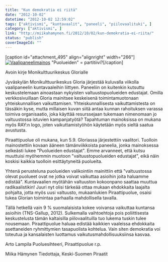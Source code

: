 ```yaml
---
title: "Kun demokratia ei riitä"
date: "2012-10-02"
datetime: "2012-10-02 12:59:02"
tags: ["aktivismi", "kuntavaalit", "paneeli", "piilovaalituki", ]
category: ["aktivismi", ]
link: "http://miikahamynen.fi/2012/10/02/kun-demokratia-ei-riita/"
status: "publish"
coverImageId: ""
---
```


\[caption id="attachment\_495" align="alignright" width="266"\][![](/uploads/2012/10/CRW_0009-266x400.jpg "Vaalipaneelimainos")](/uploads/2012/10/CRW_0009.jpg) "Puolueiden" = partitiivi?\[/caption\]

Avoin kirje Monikulttuurikeskus Glorialle

Jyväskylän Monikulttuurikeskus Gloria järjestää kuluvalla viikolla vaalipaneelin kuntavaaleihin liittyen. Paneeliin on kuitenkin kutsuttu keskustelemaan ainoastaan nykyisten valtuustopuolueiden edustajat. Omilla verkkosivuillaan Gloria mainitsee keskeisenä toimintamuotonaan yhteiskunnallisen vaikuttamisen. Yhteiskunnallisesta vaikuttamistesta on tässäkin kyse, mutta millaisen kuvan siitä antaa kunnan rahoituksen varassa toimiva organisaatio, joka käyttää resurssejaan tukemaan nimenomaan jo valtuustossa istuvien kampanjatyötä? Tapahtuman mainoksissa on mukana myös RAY:n logo, joten vaikuttamistyöhön käytetään myös sieltä saatua avustusta.

Piraattipuolue oli mukana, kun 5.9. Gloriassa järjestettiin vaalitori. Tuolloin mainostettiin kovaan ääneen tämänviikkoista paneelia, jonka mainoksessa selkeästi lukee "Puolueiden edustajat". Emme arvanneet, että kutsu muuttuisi myöhemmin muotoon "valtuustopuolueiden edustajat", eikä näin koskisi kaikkia tuolloin esittäytyneitä puolueita.

Yhtenä perusteluna puolueiden valikointiin mainittiin että "valtuustossa olevat puolueet ovat ne jotka voivat vaikuttaa asioihin joita haluamme edistää". Kuntavaalien myötähän valtuuston kokoonpano saattaa muuttua radikaalistikin! Juuri nyt olisi tärkeää ottaa mukaan ehdokkaita laajalta pohjalta, jotta myös uusi valtuusto, mukaanlukien Piraattipuolue, osaisi tukea Glorian toimintaa parhaalla mahdollisella tavalla.

Tällä hetkellä vain 9 % suomalaisista kokee voivansa vaikuttaa kuntansa asioihin (TNS-Gallup, 2012). Sulkemalla vaihtoehtoja pois poliittisesta keskustelusta tämän kaltaisilla piilovaalituilla tuo lukema tuskin tulee nousemaan. Piraattipuolue haluaa edistää kaikkien vaaleissa ehdokkaita asettaneiden ryhmittymien tasapuolista kohtelua. Vain siten demokratia voi toteutua ja kansalaisten luottamus vaikutusmahdollisuuksiinsa kasvaa.

Arto Lampila Puoluesihteeri, Piraattipuolue r.p.

Miika Hämynen Tiedottaja, Keski-Suomen Piraatit
